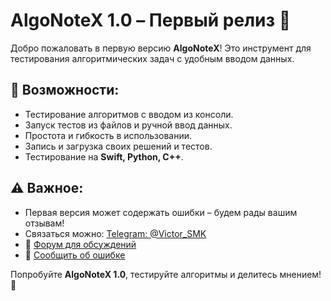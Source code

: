 # AlgoNoteX 1.0 – Первый релиз 🚀

Добро пожаловать в первую версию **AlgoNoteX**! Это инструмент для тестирования алгоритмических задач с удобным вводом данных.

## 🔹 Возможности:
- Тестирование алгоритмов с вводом из консоли.
- Запуск тестов из файлов и ручной ввод данных.
- Простота и гибкость в использовании.
- Запись и загрузка своих решений и тестов.
- Тестирование на **Swift, Python, C++**.

## ⚠️ Важное:
- Первая версия может содержать ошибки – будем рады вашим отзывам!
- Связаться можно: [Telegram: @Victor_SMK](https://t.me/Victor_SMK)
- 📢 [Форум для обсуждений](https://github.com/vasilievvictor/AlgoNoteX/discussions)
- 🐞 [Сообщить об ошибке](https://github.com/vasilievvictor/AlgoNoteX/issues)

Попробуйте **AlgoNoteX 1.0**, тестируйте алгоритмы и делитесь мнением! 🚀
